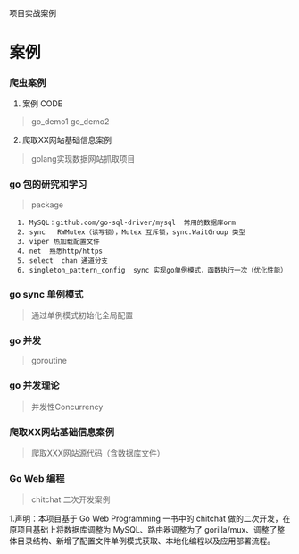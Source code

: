
项目实战案例

# 案例

### 爬虫案例 

 1. 案例 CODE 

   > go_demo1
   > go_demo2
  
 2. 爬取XX网站基础信息案例

   > golang实现数据网站抓取项目

### go 包的研究和学习

   > package

      1. MySQL：github.com/go-sql-driver/mysql  常用的数据库orm
      2. sync   RWMutex（读写锁），Mutex 互斥锁，sync.WaitGroup 类型
      3. viper 热加载配置文件
      4. net  熟悉http/https
      5. select  chan 通道分支
      6. singleton_pattern_config  sync 实现go单例模式，函数执行一次（优化性能）

       

### go sync 单例模式

   > 通过单例模式初始化全局配置

### go 并发 

   > goroutine

### go 并发理论

   > 并发性Concurrency

### 爬取XX网站基础信息案例 

   > 爬取XXX网站源代码（含数据库文件）

### Go Web 编程

   > chitchat 二次开发案例

   1.声明：本项目基于 Go Web Programming 一书中的 chitchat 做的二次开发，在原项目基础上将数据库调整为 MySQL、路由器调整为了 gorilla/mux、调整了整体目录结构、新增了配置文件单例模式获取、本地化编程以及应用部署流程。   

